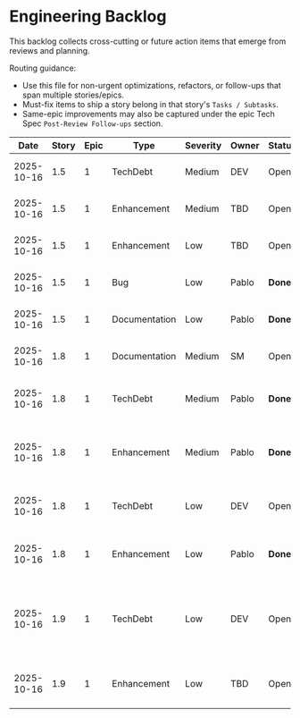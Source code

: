 # Engineering Backlog

This backlog collects cross-cutting or future action items that emerge from reviews and planning.

Routing guidance:

- Use this file for non-urgent optimizations, refactors, or follow-ups that span multiple stories/epics.
- Must-fix items to ship a story belong in that story's `Tasks / Subtasks`.
- Same-epic improvements may also be captured under the epic Tech Spec `Post-Review Follow-ups` section.

| Date | Story | Epic | Type | Severity | Owner | Status | Notes |
| ---- | ----- | ---- | ---- | -------- | ----- | ------ | ----- |
| 2025-10-16 | 1.5 | 1 | TechDebt | Medium | DEV | Open | Add automated test coverage for RedisCacheRepository. Defer to Story 1.8 (CI/CD). Related AC#5. Files: Create LlmTokenPrice.Infrastructure.Tests/Caching/RedisCacheRepositoryTests.cs |
| 2025-10-16 | 1.5 | 1 | Enhancement | Medium | TBD | Open | Consider implementing Polly retry logic for transient Redis failures (3 retries with exponential backoff). Defer to Phase 2. Related files: RedisCacheRepository.cs |
| 2025-10-16 | 1.5 | 1 | Enhancement | Low | TBD | Open | Add cache key validation utility for defense-in-depth security. Create CacheKeys.ValidateKey() method with alphanumeric + colon/hyphen validation, max 250 chars. |
| 2025-10-16 | 1.5 | 1 | Bug | Low | Pablo | **Done** | Clean up corrupted cache entries on JSON deserialization failure. RedisCacheRepository.cs:71-73 - Added DeleteAsync call on JsonException. Completed 2025-10-16. |
| 2025-10-16 | 1.5 | 1 | Documentation | Low | Pablo | **Done** | Document CancellationToken limitation in ICacheRepository interface XML comments. Added note to all 4 methods explaining StackExchange.Redis 2.7.10 limitation. Completed 2025-10-16. |
| 2025-10-16 | 1.8 | 1 | Documentation | Medium | SM | Open | Add Story Context XML documentation for CI/CD architectural decisions (service containers, trigger patterns, caching strategy). Create docs/story-context-1.8.xml. Related AC#5, AC#6. |
| 2025-10-16 | 1.8 | 1 | TechDebt | Medium | Pablo | **Done** | Implement code coverage reporting in backend pipeline. Added coverlet.collector v6.0.2 + Codecov upload to backend-ci.yml with XPlat Code Coverage collection. Generates coverage.cobertura.xml. Completed 2025-10-16. Related AC#1. |
| 2025-10-16 | 1.8 | 1 | Enhancement | Medium | Pablo | **Done** | Add ESLint security plugins for XSS/injection detection. Installed eslint-plugin-security v3.0.1 + eslint-plugin-no-unsanitized v4.1.4. Configured 9 security rules in eslint.config.js (detect-unsafe-regex, detect-eval-with-expression, no-unsanitized/method, etc.). Completed 2025-10-16. Related AC#2. |
| 2025-10-16 | 1.8 | 1 | TechDebt | Low | DEV | Open | Expand unit test coverage to all domain entities (Capability, Benchmark, BenchmarkScore). Create CapabilityTests.cs, BenchmarkTests.cs, BenchmarkScoreTests.cs following ModelTests.cs pattern. Defer to Story 1.10. Related AC#1. |
| 2025-10-16 | 1.8 | 1 | Enhancement | Low | Pablo | **Done** | Optimize frontend pipeline with node_modules caching. Added cache step to .github/workflows/frontend-ci.yml with pnpm-lock.yaml hash key. Expected 5-10s improvement on cache hit. Completed 2025-10-16. Related AC#2. |
| 2025-10-16 | 1.9 | 1 | TechDebt | Low | DEV | Open | Add unit tests for SampleDataSeeder. Create SampleDataSeederTests.cs in LlmTokenPrice.Infrastructure.Tests/Data/Seeds with tests for: (1) SeedAsync_WithEmptyDatabase_SeedsCorrectCounts (verify 10 models, 5 benchmarks, 34+ scores), (2) SeedAsync_WithExistingData_SkipsSeeding (idempotency check), (3) SeedAsync_CreatesCorrectRelationships (Model → Capability 1:1, Model → Scores 1:N). Defer to Epic 2. Related AC#1, AC#3. |
| 2025-10-16 | 1.9 | 1 | Enhancement | Low | TBD | Open | Add benchmark score validation helper in SampleDataSeeder. Create CreateScore() method to validate scores fall within TypicalRangeMin/Max. Prevents data quality issues if benchmark definitions change. File: SampleDataSeeder.cs:505. Defer to future enhancement. Related AC#2. |
